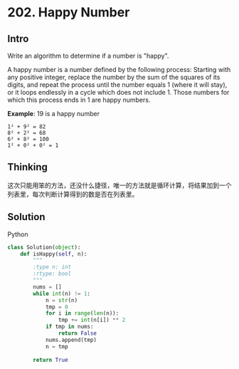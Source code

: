 # 202. Happy Number

## Intro

Write an algorithm to determine if a number is "happy".

A happy number is a number defined by the following process: Starting with any positive integer, replace the number by the sum of the squares of its digits, and repeat the process until the number equals 1 (where it will stay), or it loops endlessly in a cycle which does not include 1. Those numbers for which this process ends in 1 are happy numbers.

**Example**: 19 is a happy number

```
1² + 9² = 82
8² + 2² = 68
6² + 8² = 100
1² + 0² + 0² = 1
```

## Thinking

这次只能用笨的方法，还没什么捷径，唯一的方法就是循环计算，将结果加到一个列表里，每次判断计算得到的数是否在列表里。

## Solution

Python

```python
class Solution(object):
    def isHappy(self, n):
        """
        :type n: int
        :rtype: bool
        """
        nums = []
        while int(n) != 1:
            n = str(n)
            tmp = 0
            for i in range(len(n)):
                tmp += int(n[i]) ** 2
            if tmp in nums:
                return False
            nums.append(tmp)
            n = tmp
    
        return True
```